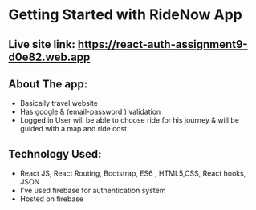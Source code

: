 # Getting Started with RideNow App

## Live site link:  https://react-auth-assignment9-d0e82.web.app
## About The app:
- Basically travel website
- Has google & (email-password ) validation 
- Logged in User will be able to choose ride for his journey & will be guided with a map and ride cost
## Technology Used:
- React JS, React Routing, Bootstrap, ES6 , HTML5,CSS, React hooks, JSON 
- I've used firebase for authentication system
- Hosted on firebase


